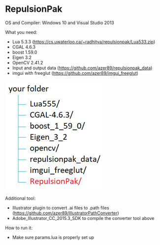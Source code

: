 # RepulsionPak

OS and Compiler: Windows 10 and Visual Studio 2013

What you need:
* Lua 5.3.3 (https://cs.uwaterloo.ca/~radhitya/repulsionpak/Lua533.zip)
* CGAL 4.6.3
* boost 1.59.0
* Eigen 3.2
* OpenCV 2.41.2
* Input and output data (https://github.com/azer89/repulsionpak_data)
* imgui with freeglut (https://github.com/azer89/imgui_freeglut)

![folder setup](https://github.com/azer89/RepulsionPak/blob/master/your_folder_setup.png)

Additional tool:
* Illustrator plugin to convert .ai files to .path files (https://github.com/azer89/IllustratorPathConverter)
* Adobe_Illustrator_CC_2015.3_SDK to compile the converter tool above

How to run it:
* Make sure params.lua is properly set up
